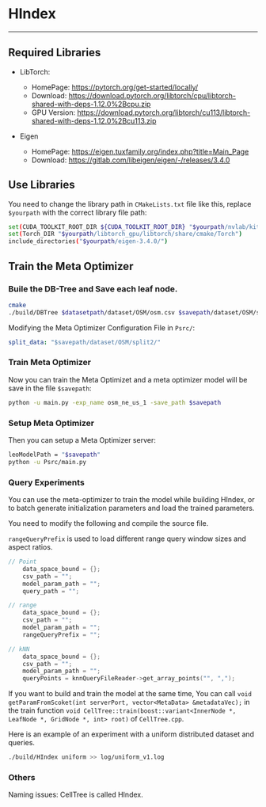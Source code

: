 # HIndex

----------------------

## Required Libraries

- LibTorch: 
  - HomePage: https://pytorch.org/get-started/locally/
  - Download: https://download.pytorch.org/libtorch/cpu/libtorch-shared-with-deps-1.12.0%2Bcpu.zip
  - GPU Version: https://download.pytorch.org/libtorch/cu113/libtorch-shared-with-deps-1.12.0%2Bcu113.zip

- Eigen
  - HomePage: https://eigen.tuxfamily.org/index.php?title=Main_Page
  - Download: https://gitlab.com/libeigen/eigen/-/releases/3.4.0

## Use Libraries

You need to change the library path in `CMakeLists.txt` file like this, replace `$yourpath` with the correct library file path:

```bash
set(CUDA_TOOLKIT_ROOT_DIR ${CUDA_TOOLKIT_ROOT_DIR} "$yourpath/nvlab/kittool")
set(Torch_DIR "$yourpath/libtorch_gpu/libtorch/share/cmake/Torch")
include_directories("$yourpath/eigen-3.4.0/")
```

## Train the Meta Optimizer

### Buile the DB-Tree and Save each leaf node.

```bash
cmake
./build/DBTree $datasetpath/dataset/OSM/osm.csv $savepath/dataset/OSM/split2/
```

Modifying the Meta Optimizer Configuration File in `Psrc/`:

```yml
split_data: "$savepath/dataset/OSM/split2/"
```

### Train Meta Optimizer

Now you can train the Meta Optimizet and a meta optimizer model will be save in the file `$savepath`: 

```bash
python -u main.py -exp_name osm_ne_us_1 -save_path $savepath
```

### Setup Meta Optimizer

Then you can setup a Meta Optimizer server:

```bash
leoModelPath = "$savepath"
python -u Psrc/main.py
```
### Query Experiments

You can use the meta-optimizer to train the model while building HIndex, or to batch generate initialization parameters and load the trained parameters.

You need to modify the following and compile the source file.

`rangeQueryPrefix` is used to load different range query window sizes and aspect ratios.

```cpp
// Point
    data_space_bound = {};
    csv_path = "";
    model_param_path = "";
    query_path = "";

// range
    data_space_bound = {};
    csv_path = "";
    model_param_path = "";
    rangeQueryPrefix = "";

// kNN
    data_space_bound = {};
    csv_path = "";
    model_param_path = "";
    queryPoints = knnQueryFileReader->get_array_points("", ",");

```

If you want to build and train the model at the same time, You can call `void getParamFromScoket(int serverPort, vector<MetaData> &metadataVec);` in the train function `void CellTree::train(boost::variant<InnerNode *, LeafNode *, GridNode *, int> root)` of `CellTree.cpp`.

Here is an example of an experiment with a uniform distributed dataset and queries.

```bash
./build/HIndex uniform >> log/uniform_v1.log 
```


### Others 

Naming issues: CellTree is called HIndex.




